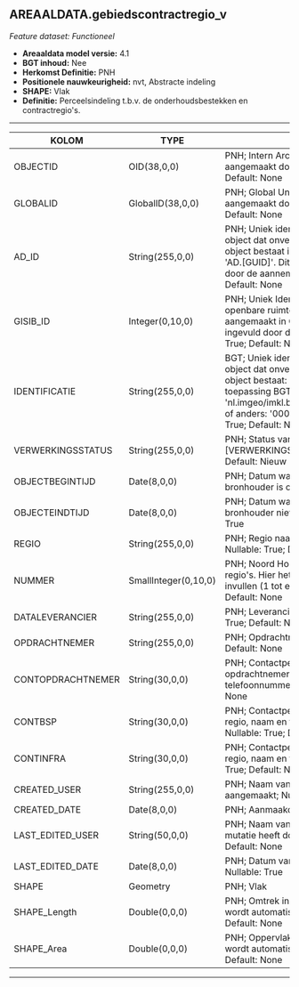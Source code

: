 ﻿## AREAALDATA.gebiedscontractregio_v

*Feature dataset: Functioneel*


* __Areaaldata model versie:__ 4.1
* __BGT inhoud:__ Nee
* __Herkomst Definitie:__ PNH
* __Positionele nauwkeurigheid:__ nvt, Abstracte indeling
* __SHAPE:__ Vlak
* __Definitie:__ Perceelsindeling t.b.v. de onderhoudsbestekken en contractregio's.


***

|KOLOM                               |TYPE                  |DEFINITIE|
|------                              |----                  |-----    |
|OBJECTID                            |OID(38,0,0)           |PNH; Intern ArcGIS Identificatienummer, aangemaakt door ArcGIS; Nullable: False; Default: None|
|GLOBALID                            |GlobalID(38,0,0)      |PNH; Global Unique Identifier,  aangemaakt door ArcGIS; Nullable: False; Default: None|
|AD_ID                               |String(255,0,0)       |PNH; Uniek identificatienummer voor het object dat onveranderlijk is zolang het object bestaat in Areaaldata: in format 'AD.[GUID]'. Dit moet worden ingevuld door de aannemer; Nullable: False; Default: None|
|GISIB_ID                            |Integer(0,10,0)       |PNH; Uniek Identificatienummer beheer openbare ruimte (GISIB), wordt aangemaakt in GISIB en mag niet worden ingevuld door de aannemer; Nullable: True; Default: None|
|IDENTIFICATIE                       |String(255,0,0)       |BGT; Uniek identificatienummer voor het object dat onveranderlijk is zolang het object bestaat: bevat indien van toepassing BGT/IMKL ID in format 'nl.imgeo/imkl.bronhouderscode.LokaalID' of anders: '00000'.LokaalID; Nullable: True; Default: None|
|VERWERKINGSSTATUS                   |String(255,0,0)       |PNH; Status van de gegevens; keuzelijst [VERWERKINGSSTATUS]; Nullable: False; Default: Nieuw|
|OBJECTBEGINTIJD                     |Date(8,0,0)           |PNH; Datum waarop het object bij de bronhouder is ontstaan; Nullable: True|
|OBJECTEINDTIJD                      |Date(8,0,0)           |PNH; Datum waarop het object bij de bronhouder niet meer geldig is; Nullable: True|
|REGIO                               |String(255,0,0)       |PNH; Regio naam; keuzelijst [REGIO]; Nullable: True; Default: None|
|NUMMER                              |SmallInteger(0,10,0)  |PNH; Noord Holland is opgedeeld in 7 regio's. Hier het nummer van de regio invullen (1 tot en met 7); Nullable: False; Default: None|
|DATALEVERANCIER                     |String(255,0,0)       |PNH; Leverancier van de data; Nullable: True; Default: None|
|OPDRACHTNEMER                       |String(255,0,0)       |PNH; Opdrachtnemer; Nullable: True; Default: None|
|CONTOPDRACHTNEMER                   |String(30,0,0)        |PNH; Contactpersoon van de opdrachtnemer, naam en telefoonnummer; Nullable: True; Default: None|
|CONTBSP                             |String(30,0,0)        |PNH; Contactpersoon bij BSP PNH voor regio, naam en telefooonnummer; Nullable: True; Default: None|
|CONTINFRA                           |String(30,0,0)        |PNH; Contactpersoon bij INFRA PNH voor regio, naam en telefoonnummer; Nullable: True; Default: None|
|CREATED_USER                        |String(255,0,0)       |PNH; Naam van gebruiker die de rij heeft aangemaakt; Nullable: True; Default: None|
|CREATED_DATE                        |Date(8,0,0)           |PNH; Aanmaakdatum; Nullable: True|
|LAST_EDITED_USER                    |String(50,0,0)        |PNH; Naam van gebruiker die de laatste mutatie heeft doorgevoerd; Nullable: True; Default: None|
|LAST_EDITED_DATE                    |Date(8,0,0)           |PNH; Datum van de laatste mutatie; Nullable: True|
|SHAPE                               |Geometry              |PNH; Vlak|
|SHAPE_Length                        |Double(0,0,0)         |PNH; Omtrek in meters, 5 decimalen. Dit wordt automatisch gevuld; Nullable: False; Default: None|
|SHAPE_Area                          |Double(0,0,0)         |PNH; Oppervlakte in m2, 5 decimalen. Dit wordt automatisch gevuld; Nullable: False; Default: None|

***